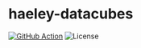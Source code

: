 # haeley-datacubes

[![GitHub Action](https://img.shields.io/github/workflow/status/bakoe/haeley-datacubes/Deployment.svg?label=deploy)](https://github.com/bakoe/haeley-datacubes/actions)
![License](https://img.shields.io/github/license/bakoe/haeley-datacubes.svg?logo=coveralls)

